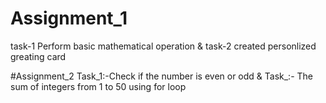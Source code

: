 # Assignment_1
task-1 Perform basic mathematical operation &
task-2 created personlized greating card

#Assignment_2
Task_1:-Check if the number is even or odd &
Task_:- The sum of integers from 1 to 50 using for loop
